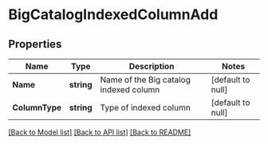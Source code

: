# BigCatalogIndexedColumnAdd

## Properties
Name | Type | Description | Notes
------------ | ------------- | ------------- | -------------
**Name** | **string** | Name of the Big catalog indexed column | [default to null]
**ColumnType** | **string** | Type of indexed column | [default to null]

[[Back to Model list]](../README.md#documentation-for-models) [[Back to API list]](../README.md#documentation-for-api-endpoints) [[Back to README]](../README.md)


